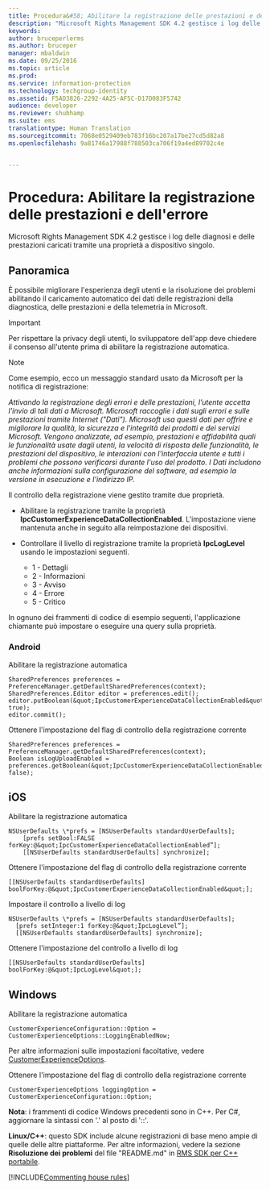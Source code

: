 ```yaml
---
title: Procedura&#58; Abilitare la registrazione delle prestazioni e dell&quot;errore | Azure RMS
description: "Microsoft Rights Management SDK 4.2 gestisce i log delle diagnosi e delle prestazioni caricati tramite una proprietà a dispositivo singolo."
keywords: 
author: bruceperlerms
ms.author: bruceper
manager: mbaldwin
ms.date: 09/25/2016
ms.topic: article
ms.prod: 
ms.service: information-protection
ms.technology: techgroup-identity
ms.assetid: F5AD3826-2292-4A25-AF5C-D17D083F5742
audience: developer
ms.reviewer: shubhamp
ms.suite: ems
translationtype: Human Translation
ms.sourcegitcommit: 7068e0529409eb783f16bc207a17be27cd5d82a8
ms.openlocfilehash: 9a81746a17988f788503ca706f19a4ed89702c4e


---
```


# <a name="how-to-enable-error-and-performance-logging"></a>Procedura: Abilitare la registrazione delle prestazioni e dell'errore
Microsoft Rights Management SDK 4.2 gestisce i log delle diagnosi e delle prestazioni caricati tramite una proprietà a dispositivo singolo.

## <a name="overview"></a>Panoramica ##
È possibile migliorare l'esperienza degli utenti e la risoluzione dei problemi abilitando il caricamento automatico dei dati delle registrazioni della diagnostica, delle prestazioni e della telemetria in Microsoft. 

> [!IMPORTANT] 
> Per rispettare la privacy degli utenti, lo sviluppatore dell'app deve chiedere il consenso all'utente prima di abilitare la registrazione automatica.

> [!NOTE]
> Come esempio, ecco un messaggio standard usato da Microsoft per la notifica di registrazione: 
>
> *Attivando la registrazione degli errori e delle prestazioni, l’utente accetta l'invio di tali dati a Microsoft.  Microsoft raccoglie i dati sugli errori e sulle prestazioni tramite Internet ("Dati").  Microsoft usa questi dati per offrire e migliorare la qualità, la sicurezza e l'integrità dei prodotti e dei servizi Microsoft.  Vengono analizzate, ad esempio, prestazioni e affidabilità quali le funzionalità usate dagli utenti, la velocità di risposta delle funzionalità, le prestazioni del dispositivo, le interazioni con l'interfaccia utente e tutti i problemi che possono verificarsi durante l'uso del prodotto.  I Dati includono anche informazioni sulla configurazione del software, ad esempio la versione in esecuzione e l'indirizzo IP.*  

Il controllo della registrazione viene gestito tramite due proprietà.

-   Abilitare la registrazione tramite la proprietà **IpcCustomerExperienceDataCollectionEnabled**. L'impostazione viene mantenuta anche in seguito alla reimpostazione dei dispositivi.
-   Controllare il livello di registrazione tramite la proprietà **IpcLogLevel** usando le impostazioni seguenti.

    * 1 - Dettagli
    * 2 - Informazioni
    * 3 - Avviso
    * 4 - Errore
    * 5 - Critico

In ognuno dei frammenti di codice di esempio seguenti, l'applicazione chiamante può impostare o eseguire una query sulla proprietà.

### <a name="android"></a>Android ###
Abilitare la registrazione automatica

    SharedPreferences preferences = PreferenceManager.getDefaultSharedPreferences(context);
    SharedPreferences.Editor editor = preferences.edit();
    editor.putBoolean(&quot;IpcCustomerExperienceDataCollectionEnabled&quot;, true);
    editor.commit();

Ottenere l'impostazione del flag di controllo della registrazione corrente

    SharedPreferences preferences = PreferenceManager.getDefaultSharedPreferences(context);
    Boolean isLogUploadEnabled = preferences.getBoolean(&quot;IpcCustomerExperienceDataCollectionEnabled&quot;, false);

## <a name="ios"></a>iOS ##
Abilitare la registrazione automatica

    NSUserDefaults \*prefs = [NSUserDefaults standardUserDefaults];
        [prefs setBool:FALSE forKey:@&quot;IpcCustomerExperienceDataCollectionEnabled”];
        [[NSUserDefaults standardUserDefaults] synchronize];

Ottenere l'impostazione del flag di controllo della registrazione corrente

    [[NSUserDefaults standardUserDefaults] boolForKey:@&quot;IpcCustomerExperienceDataCollectionEnabled&quot;];

Impostare il controllo a livello di log

    NSUserDefaults \*prefs = [NSUserDefaults standardUserDefaults];
      [prefs setInteger:1 forKey:@&quot;IpcLogLevel”];
      [[NSUserDefaults standardUserDefaults] synchronize];

Ottenere l'impostazione del controllo a livello di log

    [[NSUserDefaults standardUserDefaults] boolForKey:@&quot;IpcLogLevel&quot;];
 

## <a name="windows"></a>Windows ##
Abilitare la registrazione automatica

    CustomerExperienceConfiguration::Option = CustomerExperienceOptions::LoggingEnabledNow;

Per altre informazioni sulle impostazioni facoltative, vedere [CustomerExperienceOptions](https://msdn.microsoft.com/library/microsoft.rightsmanagement.customerexperienceoptions.aspx).

Ottenere l'impostazione del flag di controllo della registrazione corrente

    CustomerExperienceOptions loggingOption = CustomerExperienceConfiguration::Option;


**Nota**: i frammenti di codice Windows precedenti sono in C++. Per C\#, aggiornare la sintassi con '.' al posto di '::'.

**Linux/C++**: questo SDK include alcune registrazioni di base meno ampie di quelle delle altre piattaforme. Per altre informazioni, vedere la sezione **Risoluzione dei problemi** del file "README.md" in [RMS SDK per C++ portabile](https://github.com/AzureAD/rms-sdk-for-cpp#troubleshooting).

[!INCLUDE[Commenting house rules](../includes/houserules.md)]


<!--HONumber=Jan17_HO1-->


